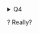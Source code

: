 <details>
<summary>Q4</summary>

## Q4: What is .Net Standard?

The .NET Standard is a formal specification of .NET APIs that are intended to be available on all .NET implementations.

</details>

?
Really?